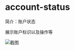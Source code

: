 # account-status

简介：账户状态

展示账户标识以及操作等

![截图](https://img.alicdn.com/tfs/TB18YDioGAoBKNjSZSyXXaHAVXa-2052-424.png)
